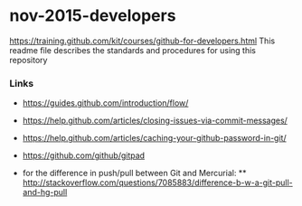 # nov-2015-developers
https://training.github.com/kit/courses/github-for-developers.html
This readme file describes the standards and procedures for using this repository

### Links

* https://guides.github.com/introduction/flow/
* https://help.github.com/articles/closing-issues-via-commit-messages/
* https://help.github.com/articles/caching-your-github-password-in-git/
* https://github.com/github/gitpad

* for the difference in push/pull between Git and Mercurial:
** http://stackoverflow.com/questions/7085883/difference-b-w-a-git-pull-and-hg-pull
